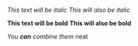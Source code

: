 *This text will be italic*
_This will also be italic_

**This text will be bold**
__This will also be bold__

_You **can** combine them_  neat 
